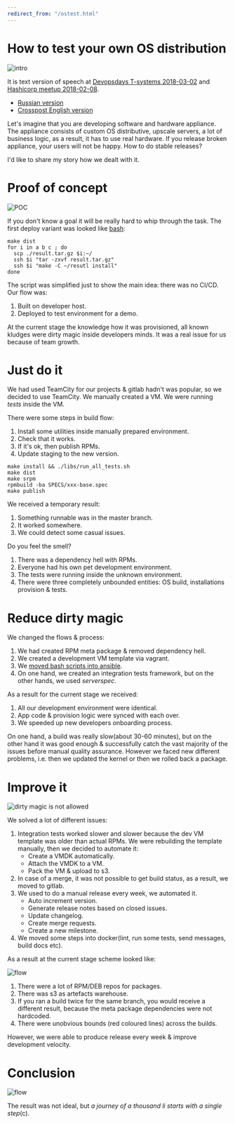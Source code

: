 ```yaml
---
redirect_from: "/ostest.html"
---
```

# How to test your own OS distribution

![intro](assets/distr-intro.png?raw=true)

It is text version of speech at [Devopsdays T-systems 2018-03-02](https://www.t-systems.com/) and [Hashicorp meetup 2018-02-08](https://www.meetup.com/St-Petersburg-Russia-HashiCorp-User-Group/events/247154437/).

* [Russian version](https://habr.com/post/342216/)
* [Crosspost English version](https://habr.com/en/all/)

Let's imagine that you are developing software and hardware appliance. The appliance consists of custom OS distributive, upscale servers, a lot of business logic, as a result, it has to use real hardware. If you release broken appliance, your users will not be happy. How to do stable releases?

I'd like to share my story how we dealt with it. 

# Proof of concept

![POC](assets/distr-poc.png?raw=true)

If you don't know a goal it will be really hard to whip through the task. The first deploy variant was looked like [bash](http://www.goncharov.xyz/it/make-cm-not-bash-en.html):

```
make dist
for i in a b c ; do
  scp ./result.tar.gz $i:~/
  ssh $i "tar -zxvf result.tar.gz"
  ssh $i "make -C ~/resutl install"
done
```

The script was simplified just to show the main idea: there was no CI/CD. Our flow was:
1. Built on developer host.
2. Deployed to test environment for a demo.

At the current stage the knowledge how it was provisioned, all known kludges were dirty magic inside developers minds. It was a real issue for us because of team growth.

# Just do it

We had used TeamCity for our projects & gitlab hadn't was popular, so we decided to use TeamCity. We manually created a VM. We were running *tests* inside the VM. 

There were some steps in build flow:
1. Install some utilities inside manually prepared environment.
2. Check that it works.
3. If it's ok, then publish RPMs.
4. Update staging to the new version.

```
make install && ./libs/run_all_tests.sh 
make dist
make srpm
rpmbuild -ba SPECS/xxx-base.spec
make publish
```

We received a temporary result:
1. Something runnable was in the master branch.
2. It worked somewhere.
3. We could detect some casual issues.

Do you feel the smell?
1. There was a dependency hell with RPMs.
2. Everyone had his own pet development environment.
3. The tests were running inside the unknown environment.
4. There were three completely unbounded entities: OS build, installations provision & tests.

# Reduce dirty magic

We changed the flows & process:
1. We had created RPM meta package & removed dependency hell.
2. We created a development VM template via vagrant.
3. We [moved bash scripts into ansible](http://www.goncharov.xyz/it/make-cm-not-bash-en.html).
4. On one hand, we created an integration tests framework, but on the other hands, we used *serverspec*.

As a result for the current stage we received:
1. All our development environment were identical.
2. App code & provision logic were synced with each over.
3. We speeded up new developers onboarding process.

On one hand, a build was really slow(about 30-60 minutes), but on the other hand it was good enough & successfully catch the vast majority of the issues before manual quality assurance. However we faced new different problems, i.e. then we updated the kernel or then we rolled back a package.


# Improve it

![dirty magic is not allowed](assets/distr-flow-git.png?raw=true)

We solved a lot of different issues:
1. Integration tests worked slower and slower because the dev VM template was older than actual RPMs. We were rebuilding the template manually, then we decided to automate it:
    * Create a VMDK automatically.
    * Attach the VMDK to a VM.
    * Pack the VM & upload to s3.
2. In case of a merge, it was not possible to get build status, as a result, we moved to gitlab.
3. We used to do a manual release every week, we automated it.
    * Auto increment version.
    * Generate release notes based on closed issues.
    * Update changelog.
    * Create merge requests.
    * Create a new milestone.
4. We moved some steps into docker(lint, run some tests, send messages, build docs etc).

As a result at the current stage scheme looked like:

![flow](assets/distr-flow-hard.png?raw=true)

1. There were a lot of RPM/DEB repos for packages.
2. There was s3 as artefacts warehouse.
3. If you ran a build twice for the same branch, you would receive a different result, because the meta package dependencies were not hardcoded.
4. There were unobvious bounds (red coloured lines) across the builds.

However, we were able to produce release every week & improve development velocity.

# Conclusion

![flow](assets/distr-flow-light.png?raw=true)

The result was not ideal, but *a journey of a thousand li starts with a single step*(c).



